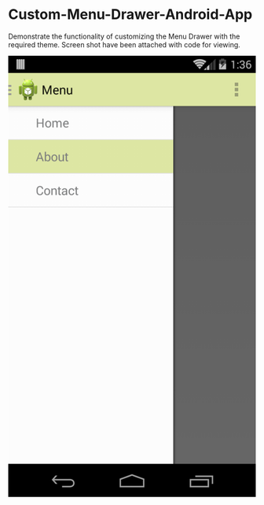 Custom-Menu-Drawer-Android-App
==============================
Demonstrate the functionality of customizing the Menu Drawer with the required theme. Screen shot have been attached with code for viewing.

![Screeshot](https://github.com/abhishek70/Custom-Menu-Drawer-Android-App/blob/master/Screen%20Shot.png)
